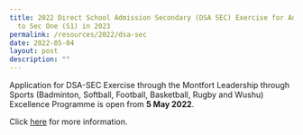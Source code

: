 ```yaml
---
title: 2022 Direct School Admission Secondary (DSA SEC) Exercise for Admission
  to Sec One (S1) in 2023
permalink: /resources/2022/dsa-sec
date: 2022-05-04
layout: post
description: ""
---
```

Application for DSA-SEC Exercise through the Montfort Leadership through Sports (Badminton, Softball, Football, Basketball, Rugby and Wushu) Excellence Programme is open from **5 May 2022**.  
  
Click [here](https://montfortsec-moe-edu-sg-admin.cwp.sg/admission/dsa) for more information.